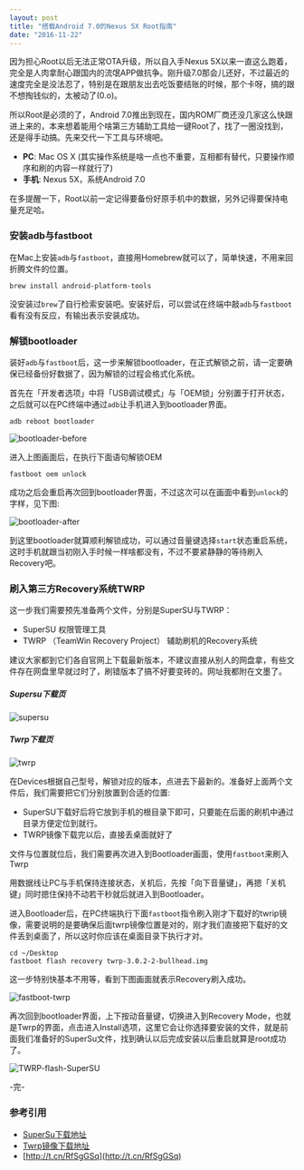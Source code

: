 ```yaml
---
layout: post
title: "搭载Android 7.0的Nexus 5X Root指南"
date: "2016-11-22"
---
```


因为担心Root以后无法正常OTA升级，所以自入手Nexus 5X以来一直这么跑着，完全是人肉拿耐心跟国内的流氓APP做抗争。刚升级7.0那会儿还好，不过最近的速度完全是没法忍了，特别是在跟朋友出去吃饭要结账的时候，那个卡呀，搞的跟不想掏钱似的，太被动了(0.o)。

所以Root是必须的了，Android 7.0推出到现在，国内ROM厂商还没几家这么快跟进上来的，本来想着能用个啥第三方辅助工具给一键Root了，找了一圈没找到，还是得手动搞。先来交代一下工具与环境吧。

+ **PC**: Mac OS X (其实操作系统是啥一点也不重要，互相都有替代，只要操作顺序和刷的内容一样就行了)
+ **手机**: Nexus 5X，系统Android 7.0

在多提醒一下，Root以前一定记得要备份好原手机中的数据，另外记得要保持电量充足哈。

### 安装adb与fastboot
在Mac上安装`adb`与`fastboot`，直接用Homebrew就可以了，简单快速，不用来回折腾文件的位置。

```
brew install android-platform-tools
```

没安装过`brew`了自行检索安装吧。安装好后，可以尝试在终端中敲`adb`与`fastboot`看有没有反应，有输出表示安装成功。


### 解锁bootloader
装好`adb`与`fastboot`后，这一步来解锁bootloader，在正式解锁之前，请一定要确保已经备份好数据了，因为解锁的过程会格式化系统。

首先在「开发者选项」中将「USB调试模式」与「OEM锁」分别置于打开状态，之后就可以在PC终端中通过`adb`让手机进入到bootloader界面。

```
adb reboot bootloader
```

![bootloader-before]({{site.IMG_PATH}}/bootloader-before.jpg)

进入上图画面后，在执行下面语句解锁OEM

```
fastboot oem unlock
```

成功之后会重启再次回到bootloader界面，不过这次可以在画面中看到`unlock`的字样，见下图:

![bootloader-after]({{site.IMG_PATH}}/bootloader-after.jpg)

到这里bootloader就算顺利解锁成功，可以通过音量键选择`start`状态重启系统，这时手机就跟当初刚入手时候一样啥都没有，不过不要紧静静的等待刷入Recovery吧。


### 刷入第三方Recovery系统TWRP
这一步我们需要预先准备两个文件，分别是SuperSU与TWRP：

+ SuperSU 权限管理工具
+ TWRP （TeamWin Recovery Project） 辅助刷机的Recovery系统

建议大家都到它们各自官网上下载最新版本，不建议直接从别人的网盘拿，有些文件存在网盘里早就过时了，刷错版本了搞不好要变砖的。网址我都附在文墨了。


##### Supersu下载页
![supersu]({{site.IMG_PATH}}/supersu.png)

##### Twrp下载页
![twrp]({{site.IMG_PATH}}/twrp.png)

在Devices根据自己型号，解锁对应的版本，点进去下最新的。准备好上面两个文件后，我们需要把它们分别放置到合适的位置:

+ SuperSU下载好后将它放到手机的根目录下即可，只要能在后面的刷机中通过目录方便定位到就行。
+ TWRP镜像下载完以后，直接丢桌面就好了

文件与位置就位后，我们需要再次进入到Bootloader画面，使用`fastboot`来刷入Twrp

用数据线让PC与手机保持连接状态，关机后，先按「向下音量键」，再摁「关机键」同时摁住保持不动若干秒就后就进入到Bootloader。

进入Bootloader后，在PC终端执行下面`fastboot`指令刷入刚才下载好的twrip镜像，需要说明的是要确保后面twrp镜像位置是对的，刚才我们直接把下载好的文件丢到桌面了，所以这时你应该在桌面目录下执行才对。

```
cd ~/Desktop
fastboot flash recovery twrp-3.0.2-2-bullhead.img
```

这一步特别快基本不用等，看到下图画面就表示Recovery刷入成功。

![fastboot-twrp]({{site.IMG_PATH}}/fastboot-twrp.png)

再次回到bootloader界面，上下按动音量键，切换进入到Recovery Mode，也就是Twrp的界面，点击进入Install选项，这里它会让你选择要安装的文件，就是前面我们准备好的SuperSu文件，找到确认以后完成安装以后重启就算是root成功了。

![TWRP-flash-SuperSU]({{site.IMG_PATH}}/TWRP-flash-SuperSU.jpg)

-完-

### 参考引用
+ [SuperSu下载地址](http://t.cn/RfSFJx7)
+ [Twrp镜像下载地址](https://twrp.me/devices)
+ [http://t.cn/RfSgGSq](http://t.cn/RfSgGSq)
